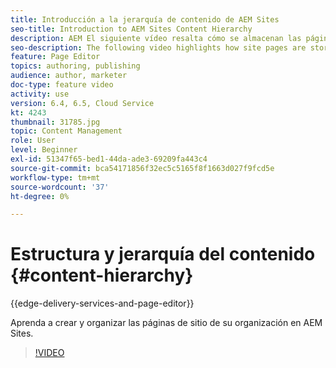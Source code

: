 ```yaml
---
title: Introducción a la jerarquía de contenido de AEM Sites
seo-title: Introduction to AEM Sites Content Hierarchy
description: AEM El siguiente vídeo resalta cómo se almacenan las páginas del sitio dentro de los recursos de la organización de su organización de.
seo-description: The following video highlights how site pages are stored within AEM for your organization.
feature: Page Editor
topics: authoring, publishing
audience: author, marketer
doc-type: feature video
activity: use
version: 6.4, 6.5, Cloud Service
kt: 4243
thumbnail: 31785.jpg
topic: Content Management
role: User
level: Beginner
exl-id: 51347f65-bed1-44da-ade3-69209fa443c4
source-git-commit: bca54171856f32ec5c5165f8f1663d027f9fcd5e
workflow-type: tm+mt
source-wordcount: '37'
ht-degree: 0%

---
```


# Estructura y jerarquía del contenido {#content-hierarchy}

{{edge-delivery-services-and-page-editor}}

Aprenda a crear y organizar las páginas de sitio de su organización en AEM Sites.

>[!VIDEO](https://video.tv.adobe.com/v/31785?quality=12&learn=on)
